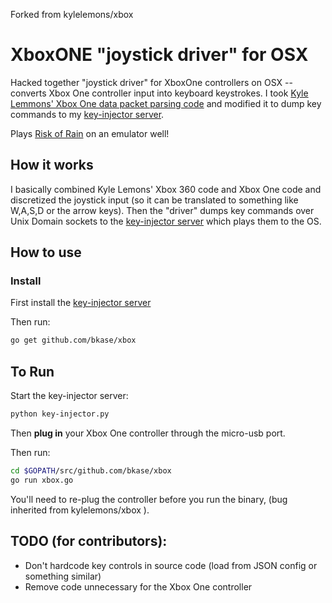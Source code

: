 Forked from kylelemons/xbox

# XboxONE "joystick driver" for OSX

Hacked together "joystick driver" for XboxOne controllers on OSX -- converts Xbox One controller input into keyboard keystrokes. I took [Kyle Lemmons' Xbox One data packet parsing code](https://github.com/kylelemons/xbox) and modified it to dump key commands to my [key-injector server](https://github.com/bkase/key-injector).

Plays [Risk of Rain](http://riskofraingame.com/) on an emulator well!

## How it works

I basically combined Kyle Lemons' Xbox 360 code and Xbox One code and discretized the joystick input (so it can be translated to something like W,A,S,D or the arrow keys). Then the "driver" dumps key commands over Unix Domain sockets to the [key-injector server](https://github.com/bkase/key-injector) which plays them to the OS.
## How to use

### Install

First install the [key-injector server](https://github.com/bkase/key-injector)

Then run:

```bash
go get github.com/bkase/xbox
```

## To Run

Start the key-injector server:

```bash
python key-injector.py
```

Then **plug in** your Xbox One controller through the micro-usb port.

Then run:

```bash
cd $GOPATH/src/github.com/bkase/xbox
go run xbox.go
```

You'll need to re-plug the controller before you run the binary, (bug inherited from kylelemons/xbox ).


## TODO (for contributors):

* Don't hardcode key controls in source code (load from JSON config or something similar)
* Remove code unnecessary for the Xbox One controller

